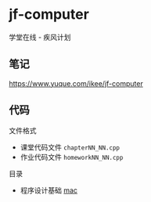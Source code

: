 # jf-computer

学堂在线 - 疾风计划

## 笔记

https://www.yuque.com/ikee/jf-computer

## 代码

文件格式

* 课堂代码文件 `chapterNN_NN.cpp`
* 作业代码文件 `homeworkNN_NN.cpp`

目录

* 程序设计基础 [mac](./mac/program_design_base/)
